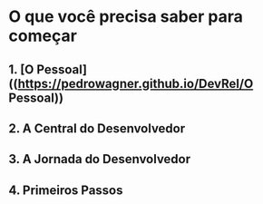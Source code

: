 # O que você precisa saber para começar

## 1. [O Pessoal]((https://pedrowagner.github.io/DevRel/O Pessoal))

## 2. A Central do Desenvolvedor

## 3. A Jornada do Desenvolvedor

## 4. Primeiros Passos
